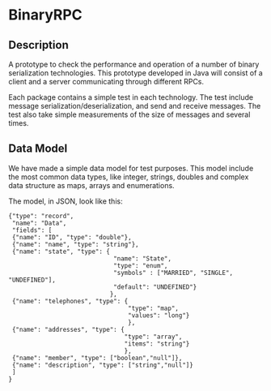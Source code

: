 BinaryRPC
=========

## Description ##

A prototype to check the performance and operation of a number of binary serialization technologies. This prototype developed in Java will consist of a client and a server communicating through different RPCs.

Each package contains a simple test in each technology. The test include message serialization/deserialization, and send and receive messages. The test also take simple measurements of the size of messages and several times. 

## Data Model ##

We have made a simple data model for test purposes. This model include the most common data types, like integer, strings, doubles and complex data structure as maps, arrays and enumerations.

The model, in JSON, look like this:

    {"type": "record",
     "name": "Data",
     "fields": [
     {"name": "ID", "type": "double"},
     {"name": "name", "type": "string"},
     {"name": "state", "type": {
     							 "name": "State",
    							 "type": "enum", 
     							 "symbols" : ["MARRIED", "SINGLE", "UNDEFINED"],
     							 "default": "UNDEFINED"}
     							},
     {"name": "telephones", "type": {
     								 "type": "map", 
     								 "values": "long"}
     								 },
     {"name": "addresses", "type": {
     								"type": "array", 
     								"items": "string"}
     								},
     {"name": "member", "type": ["boolean","null"]},
     {"name": "description", "type": ["string","null"]}
     ]
    }